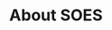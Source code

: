 ---
order: 3
spoke: More Resources
href: https://www.benefits.va.gov/INSURANCE/SOES.asp
title: About SOES
---